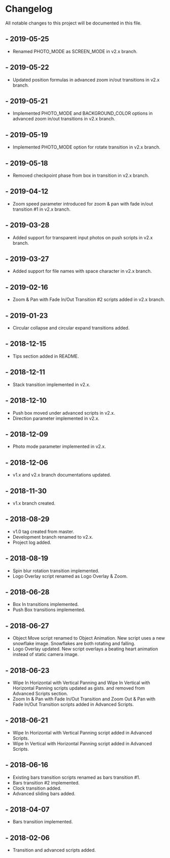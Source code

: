 # Changelog
All notable changes to this project will be documented in this file.

## - 2019-05-25
- Renamed PHOTO_MODE as SCREEN_MODE in v2.x branch.

## - 2019-05-22
- Updated position formulas in advanced zoom in/out transitions in v2.x branch.

## - 2019-05-21
- Implemented PHOTO_MODE and BACKGROUND_COLOR options in advanced zoom in/out transitions in v2.x branch.

## - 2019-05-19
- Implemented PHOTO_MODE option for rotate transition in v2.x branch.

## - 2019-05-18
- Removed checkpoint phase from box in transition in v2.x branch.

## - 2019-04-12
- Zoom speed parameter introduced for zoom & pan with fade in/out transition #1 in v2.x branch.

## - 2019-03-28
- Added support for transparent input photos on push scripts in v2.x branch.

## - 2019-03-27
- Added support for file names with space character in v2.x branch.

## - 2019-02-16
- Zoom & Pan with Fade In/Out Transition #2 scripts added in v2.x branch.

## - 2019-01-23
- Circular collapse and circular expand transitions added.

## - 2018-12-15
- Tips section added in README.

## - 2018-12-11
- Stack transition implemented in v2.x.

## - 2018-12-10
- Push box moved under advanced scripts in v2.x.
- Direction parameter implemented in v2.x.

## - 2018-12-09
- Photo mode parameter implemented in v2.x.

## - 2018-12-06
- v1.x and v2.x branch documentations updated.

## - 2018-11-30
- v1.x branch created.

## - 2018-08-29
- v1.0 tag created from master.
- Development branch renamed to v2.x.
- Project log added.

## - 2018-08-19
- Spin blur rotation transition implemented.
- Logo Overlay script renamed as Logo Overlay & Zoom.

## - 2018-06-28
- Box In transitions implemented.
- Push Box transitions implemented.

## - 2018-06-27
- Object Move script renamed to Object Animation. New script uses a new snowflake image. Snowflakes are both rotating and falling.
- Logo Overlay updated. New script overlays a beating heart animation instead of static camera image.

## - 2018-06-23
- Wipe In Horizontal with Vertical Panning and Wipe In Vertical with Horizontal Panning scripts updated as gists.
and removed from Advanced Scripts section.
- Zoom In & Pan with Fade In/Out Transition and Zoom Out & Pan with Fade In/Out Transition scripts added in Advanced Scripts.

## - 2018-06-21
- Wipe In Horizontal with Vertical Panning script added in Advanced Scripts.
- Wipe In Vertical with Horizontal Panning script added in Advanced Scripts.

## - 2018-06-16
- Existing bars transition scripts renamed as bars transition #1.
- Bars transition #2 implemented.
- Clock transition added.
- Advanced sliding bars added.

## - 2018-04-07
- Bars transition implemented.

## - 2018-02-06
- Transition and advanced scripts added.